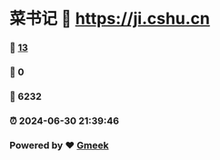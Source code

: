 # 菜书记 :link: https://ji.cshu.cn 
### :page_facing_up: [13](https://ji.cshu.cn/tag.html) 
### :speech_balloon: 0 
### :hibiscus: 6232 
### :alarm_clock: 2024-06-30 21:39:46 
### Powered by :heart: [Gmeek](https://github.com/Meekdai/Gmeek)

